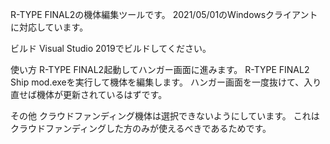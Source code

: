 R-TYPE FINAL2の機体編集ツールです。
2021/05/01のWindowsクライアントに対応しています。

ビルド
Visual Studio 2019でビルドしてください。

使い方
R-TYPE FINAL2起動してハンガー画面に進みます。
R-TYPE FINAL2 Ship mod.exeを実行して機体を編集します。
ハンガー画面を一度抜けて、入り直せば機体が更新されているはずです。

その他
クラウドファンディング機体は選択できないようにしています。
これはクラウドファンディングした方のみが使えるべきであるためです。
